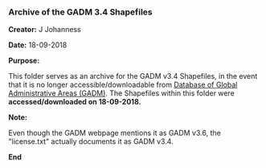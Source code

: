 ### Archive of the GADM 3.4 Shapefiles

**Creator:** J Johanness

**Date:** 18-09-2018

**Purpose:**

This folder serves as an archive for the GADM v3.4 Shapefiles, in the event that it is no longer accessible/downloadable from [Database of Global Administrative Areas (GADM)](https://gadm.org/download_country_v3.html). The Shapefiles within this folder were **accessed/downloaded on 18-09-2018.**

**Note:**

Even though the GADM webpage mentions it as GADM v3.6, the "license.txt" actually documents it as GADM v3.4.

**End**
